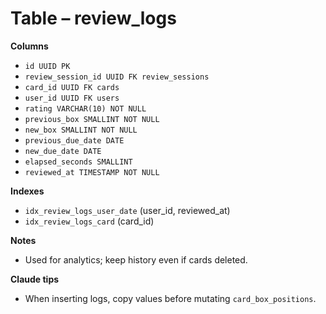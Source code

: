# Table – review_logs

**Columns**
- `id UUID PK`
- `review_session_id UUID FK review_sessions`
- `card_id UUID FK cards`
- `user_id UUID FK users`
- `rating VARCHAR(10) NOT NULL`
- `previous_box SMALLINT NOT NULL`
- `new_box SMALLINT NOT NULL`
- `previous_due_date DATE`
- `new_due_date DATE`
- `elapsed_seconds SMALLINT`
- `reviewed_at TIMESTAMP NOT NULL`

**Indexes**
- `idx_review_logs_user_date` (user_id, reviewed_at)
- `idx_review_logs_card` (card_id)

**Notes**
- Used for analytics; keep history even if cards deleted.

**Claude tips**
- When inserting logs, copy values before mutating `card_box_positions`.
